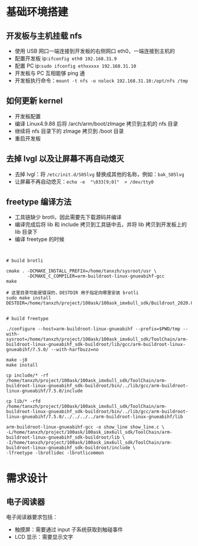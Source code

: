 # 基础环境搭建

## 开发板与主机挂载 nfs
- 使用 USB 网口一端连接到开发板的右侧网口 eth0，一端连接到主机的
- 配置开发板 ip:`ifconfig eth0 192.168.31.9`
- 配置 PC ip:`sudo ifconfig ethxxxxx 192.168.31.10`
- 开发板与 PC 互相能够 ping 通
- 开发板执行命令：`mount -t nfs -o nolock 192.168.31.10:/opt/nfs /tmp`

## 如何更新 kernel
- 开发板配置
- 编译 Linux4.9.88 后将 /arch/arm/boot/zImage 拷贝到主机的 nfs 目录
- 继续将 nfs 目录下的 zImage 拷贝到 /boot 目录
- 重启开发板

## 去掉 lvgl 以及让屏幕不再自动熄灭
- 去掉 lvgl：将 `/etc/init.d/S05lvg` 替换成其他的名称，例如：`bak_S05lvg`
- 让屏幕不再自动熄灭：`echo -e  "\033[9;0]"  > /dev/tty0`

## freetype 编译方法

- 工具链缺少 brotli，因此需要先下载源码并编译
- 编译完成后将 lib 和 include 拷贝到工具链中去，并将 lib 拷贝到开发板上的 lib 目录下
- 编译 freetype 的时候

```shell


# build brotli

cmake . -DCMAKE_INSTALL_PREFIX=/home/tanxzh/sysroot/usr \
        -DCMAKE_C_COMPILER=arm-buildroot-linux-gnueabihf-gcc
make

# 这里目录可能是错误的，DESTDIR 用于指定向哪里安装 brotli
sudo make install  DESTDIR=/home/tanxzh/project/100ask/100ask_imx6ull_sdk/Buildroot_2020.02.x/output/host


# build freetype

./configure --host=arm-buildroot-linux-gnueabihf --prefix=$PWD/tmp --with-sysroot=/home/tanxzh/project/100ask/100ask_imx6ull_sdk/ToolChain/arm-buildroot-linux-gnueabihf_sdk-buildroot/lib/gcc/arm-buildroot-linux-gnueabihf/7.5.0/ --with-harfbuzz=no

make -j8
make install 

cp include/* -rf /home/tanxzh/project/100ask/100ask_imx6ull_sdk/ToolChain/arm-buildroot-linux-gnueabihf_sdk-buildroot/bin/../lib/gcc/arm-buildroot-linux-gnueabihf/7.5.0/include

cp lib/* -rfd /home/tanxzh/project/100ask/100ask_imx6ull_sdk/ToolChain/arm-buildroot-linux-gnueabihf_sdk-buildroot/bin/../lib/gcc/arm-buildroot-linux-gnueabihf/7.5.0/../../../../arm-buildroot-linux-gnueabihf/lib

arm-buildroot-linux-gnueabihf-gcc -o show_line show_line.c \
-L/home/tanxzh/project/100ask/100ask_imx6ull_sdk/ToolChain/arm-buildroot-linux-gnueabihf_sdk-buildroot/lib \
-I/home/tanxzh/project/100ask/100ask_imx6ull_sdk/ToolChain/arm-buildroot-linux-gnueabihf_sdk-buildroot/include \
-lfreetype -lbrotlidec -lbrotlicommon
```

# 需求设计

## 电子阅读器

电子阅读器要求包括：
- 触摸屏：需要通过 input 子系统获取到触碰事件
- LCD 显示：需要显示文字
